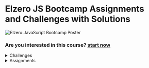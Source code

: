 # Elzero JS Bootcamp Assignments and Challenges with Solutions
![Elzero JavaScript Bootcamp Poster](https://github.com/Nzer551/Elzero-JS-Bootcamp/blob/master/Image/JS-Bootcamp.png)
### Are you interested in this course? [start now](https://www.youtube.com/c/ElzeroInfo)
<details>
<summary>Challenges</summary><br/>

- :white_check_mark: [Variable and concatenation challenge](https://codepen.io/Sideman/pen/abaOQrd)
- :white_check_mark: [Operators challenge](https://codepen.io/Sideman/pen/OJoVroq)
- :white_check_mark: [Number challenge](https://codepen.io/Sideman/pen/RwYWprL)
- :white_check_mark: [String challenge](https://codepen.io/Sideman/pen/ZEMbeWz)
- :white_check_mark: [If condition challenge](https://codepen.io/Sideman/pen/xxawqOO)
- :white_check_mark: [Switch and if condition challenge](https://codepen.io/Sideman/pen/RwYWpox)
- :white_check_mark: [Array challenge](https://codepen.io/Sideman/pen/mdGeWRX)
- :white_check_mark: [Loop challenge](https://codepen.io/Sideman/pen/KKxdWaL)
- :white_check_mark: [Random arguments function challenge](https://codepen.io/Sideman/pen/MWqapmW)
- :white_check_mark: [Arrow function challenge](https://codepen.io/Sideman/pen/PodPpmB)
- :white_check_mark: [Higher order function challenge](https://codepen.io/Sideman/pen/zYJvZzq)
- :white_check_mark: [DOM challenge](https://codepen.io/Sideman/pen/QWVjpgP)
- :white_check_mark: [BOM(to do list) challenge](https://codepen.io/Sideman/pen/rNZOyrL)
- :white_check_mark: [Destructuring challenge](https://codepen.io/Sideman/pen/GRXpWXX)
- :white_check_mark: [Map and set challenge](https://codepen.io/Sideman/pen/abavJRW)
- :white_check_mark: [Regular expressions challenge](https://codepen.io/Sideman/pen/bGxVqmy)
- :white_check_mark: [Add product to page practice](https://codepen.io/Sideman/pen/WNgQpYV)

</details>

<details>
<summary>Assignments</summary><br/>

<details>
<summary>
:white_check_mark: Week 001 - Introduction
</summary><br/>

[Lessons from 1>>>9 Assignments](https://elzero.org/javascript-bootcamp-assignments-lesson-from-001-to-009/)
1. [Assignment 1](https://codepen.io/Sideman/pen/gOdbdvy)
2. [Assignment 2](https://codepen.io/Sideman/pen/MWqYPLB)
3. [Assignment 3](https://codepen.io/Sideman/pen/vYzEVwG)
4. [Assignment 4](https://codepen.io/Sideman/pen/XWPJxwG)
5. [Assignment 5](https://codepen.io/Sideman/pen/VwGYEJe)
6. [Assignment 6](https://codepen.io/Sideman/pen/poOvxXZ)
  
</details>

<details>
<summary>
:white_check_mark: Week 002 - Data Types And Variables
</summary><br/>
  
[Lessons from 10>>>17 Assignments](https://elzero.org/javascript-bootcamp-assignments-lesson-from-010-to-017/)
1. [Assignment 1](https://codepen.io/Sideman/pen/VwGYoKQ)
2. [Assignment 2](https://codepen.io/Sideman/pen/GRXgVmw)
3. [Assignment 3](https://codepen.io/Sideman/pen/RwYNXgY)
4. [Assignment 4](https://codepen.io/Sideman/pen/mdGyNMz)
  
</details>

<details>
<summary>
:white_check_mark: Week 003 - Operators
</summary><br/>
  
[Lessons from 18>>>22 Assignments](https://elzero.org/javascript-bootcamp-assignments-lesson-from-018-to-022/)
1. [Assignment 1](https://codepen.io/Sideman/pen/dyqoGNJ)
2. [Assignment 2](https://codepen.io/Sideman/pen/rNZVxyM)
3. [Assignment 3](https://codepen.io/Sideman/pen/abaOdWW)
4. [Assignment 4](https://codepen.io/Sideman/pen/PodqZmX)
  
</details>

<details>
<summary>
:white_check_mark: Week 004 - Numbers
</summary><br/>
  
[Lessons from 23>>>26 Assignments](https://elzero.org/javascript-bootcamp-assignments-lesson-from-023-to-026/)
1. [Assignment 1](https://codepen.io/Sideman/pen/ExejPew)
2. [Assignment 2](https://codepen.io/Sideman/pen/XWPbXxg)
3. [Assignment 3](https://codepen.io/Sideman/pen/gOdpPBy)
4. [Assignment 4](https://codepen.io/Sideman/pen/VwGLeVG)
5. [Assignment 5](https://codepen.io/Sideman/pen/KKxpzQX)
6. [Assignment 6](https://codepen.io/Sideman/pen/ExejKQd)
7. [Assignment 7](https://codepen.io/Sideman/pen/JjadXLx)
  
</details>

<details>
<summary>
:white_check_mark: Week 005 - Strings And Methods
</summary><br/>

[Lessons from 27>>>30 Assignments](https://elzero.org/javascript-bootcamp-assignments-lesson-from-027-to-030/)
1. [Assignment 1](https://codepen.io/Sideman/pen/XWPbdqP)
2. [Assignment 2](https://codepen.io/Sideman/pen/abaONGP)
  
</details>

<details>
<summary>
:white_check_mark: Week 006 - Comparison & Logical Operators
</summary><br/>
  
[Lessons from 31>>>32 Assignments](https://elzero.org/javascript-bootcamp-assignments-lesson-from-031-to-032/)
1. [Assignment 1](https://codepen.io/Sideman/pen/WNgvwKO)
2. [Assignment 2](https://codepen.io/Sideman/pen/ZEMGWjo)
3. [Assignment 3](https://codepen.io/Sideman/pen/xxaGVJM)
  
</details>

<details>
<summary>
:white_check_mark: Week 007 - If Condition
</summary><br/>
  
[Lessons from 33>>>37 Assignments](https://elzero.org/javascript-bootcamp-assignments-lesson-from-033-to-037/)
1. [Assignment 1](https://codepen.io/Sideman/pen/abaONaX)
2. [Assignment 2](https://codepen.io/Sideman/pen/mdGJPzV)
3. [Assignment 3](https://codepen.io/Sideman/pen/ExejKdG)
4. [Assignment 4](https://codepen.io/Sideman/pen/PodqNxG)
  
</details>

<details>
<summary>
:white_check_mark: Week 008 - Switch Statement
</summary><br/>
  
[Lessons from 38>>>39 Assignments](https://elzero.org/javascript-bootcamp-assignments-lesson-from-038-to-039/)
1. [Assignment 1](https://codepen.io/Sideman/pen/bGxdpOW)
  
</details>

<details>
<summary>
:white_check_mark: Week 009 - Arrays And Methods
</summary><br/>
  
[Lessons from 40>>>47 Assignments](https://elzero.org/javascript-bootcamp-assignments-lesson-from-040-to-047/)
1. [Assignment 1](https://codepen.io/Sideman/pen/RwYPavr)
2. [Assignment 2](https://codepen.io/Sideman/pen/WNgvwPZ)
3. [Assignment 3](https://codepen.io/Sideman/pen/XWPbdOy)
4. [Assignment 4](https://codepen.io/Sideman/pen/dyqoMry)
5. [Assignment 5](https://codepen.io/Sideman/pen/bGxdpZR)
6. [Assignment 6](https://codepen.io/Sideman/pen/ExejKMr)
  
</details>

<details>
<summary>
:white_check_mark: Week 010 - Loop - For
</summary><br/>
  
[Lessons from 48>>>53 Assignments](https://elzero.org/javascript-bootcamp-assignments-lesson-from-048-to-053/)
1. [Assignment 1](https://codepen.io/Sideman/pen/WNgvZpG)
2. [Assignment 2](https://codepen.io/Sideman/pen/xxaGXqa)
3. [Assignment 3](https://codepen.io/Sideman/pen/KKxpXmm)
4. [Assignment 4](https://codepen.io/Sideman/pen/VwGLMbN)
5. [Assignment 5](https://codepen.io/Sideman/pen/poOJWww)
6. [Assignment 6](https://codepen.io/Sideman/pen/RwYPLgX)
7. [Assignment 7](https://codepen.io/Sideman/pen/ZEMGXJv)
  
</details>

<details>
<summary>
:white_check_mark: Week 011 - Loop - While
</summary><br/>
  
[Lessons from 54>>>56 Assignments](https://elzero.org/javascript-bootcamp-assignments-lesson-from-054-to-056/)
1. [Assignment 1](https://codepen.io/Sideman/pen/OJoVxxM)
  
</details>

<details>
<summary>
:white_check_mark: Week 012 - Function And Parameters
</summary><br/>
  
[Lessons from 57>>>63 Assignments](https://elzero.org/javascript-bootcamp-assignments-lesson-from-057-to-063/)
1. [Assignment 1](https://codepen.io/Sideman/pen/LYJVzzq)
2. [Assignment 2](https://codepen.io/Sideman/pen/BaONwmK)
3. [Assignment 3](https://codepen.io/Sideman/pen/ZEMGXav)
4. [Assignment 4](https://codepen.io/Sideman/pen/YzOXrEo)
5. [Assignment 5](https://codepen.io/Sideman/pen/YzOXrYm)
6. [Assignment 6](https://codepen.io/Sideman/pen/yLxNzvP)
  
</details>

<details>
<summary>
:white_check_mark: Week 013 - Function And Scopes
</summary><br/>
  
[Lessons from 64>>>70 Assignments](https://elzero.org/javascript-bootcamp-assignments-lesson-from-064-to-070/)
1. [Assignment 1](https://codepen.io/Sideman/pen/vYzOejB)
2. [Assignment 2](https://codepen.io/Sideman/pen/yLxNzjP)
3. [Assignment 3](https://codepen.io/Sideman/pen/dyqoVeB)
4. [Assignment 4](https://codepen.io/Sideman/pen/jOvPGKL)
  
</details>

<details>
<summary>
:white_check_mark: Week 014 - Higher Order Functions
</summary><br/>
  
[Lessons from 71>>>78 Assignments](https://elzero.org/javascript-bootcamp-assignments-lesson-from-071-to-078/)
1. [Assignment 1](https://codepen.io/Sideman/pen/jOvPGpL)
2. [Assignment 2](https://codepen.io/Sideman/pen/mdGJBGJ)
3. [Assignment 3](https://codepen.io/Sideman/pen/ZEMGXMo)
4. [Assignment 4](https://codepen.io/Sideman/pen/qBMdPMw)
5. [Assignment 5](https://codepen.io/Sideman/pen/QWVbqZM)
  
</details>

<details>
<summary>
:white_check_mark: Week 015 - Objects And Methods
</summary><br/>
  
[Lessons from 79>>>85 Assignments](https://elzero.org/javascript-bootcamp-assignments-lesson-from-079-to-085/)
1. [Assignment 1](https://codepen.io/Sideman/pen/GRXJMwo)
2. [Assignment 2](https://codepen.io/Sideman/pen/xxaGXQM)
3. [Assignment 3](https://codepen.io/Sideman/pen/KKxpXby)
4. [Assignment 4](https://codepen.io/Sideman/pen/YzOXrBP)
  
</details>

<details>
<summary>
:white_check_mark: Week 016 - Document Object Model
</summary><br/>

[Lessons from 86>>>93 Assignments](https://elzero.org/javascript-bootcamp-assignments-lesson-from-086-to-093/)
1. [Assignment 1](https://codepen.io/Sideman/pen/WNgvZmE)
2. [Assignment 2](https://codepen.io/Sideman/pen/oNPXGRv)
3. [Assignment 3](https://codepen.io/Sideman/pen/YzOXroX)
4. [Assignment 4](https://codepen.io/Sideman/pen/jOvPGgY)
5. [Assignment 5](https://codepen.io/Sideman/pen/ZEMGazM)
6. [Assignment 6](https://codepen.io/Sideman/pen/OJoVOVm)
  
</details>

<details>
<summary>
:white_check_mark: Week 017 - Document Object Model
</summary><br/>
  
[Lessons from 94>>>101 Assignments](https://elzero.org/javascript-bootcamp-assignments-lesson-from-094-to-101/)
1. [Assignment 1](https://codepen.io/Sideman/pen/BaONmKd)
2. [Assignment 2](https://codepen.io/Sideman/pen/XWPbzKG)
3. [Assignment 3](https://codepen.io/Sideman/pen/JjadObj)
4. [Assignment 4](https://codepen.io/Sideman/pen/VwGLryK)
5. [Assignment 5](https://codepen.io/Sideman/pen/oNPXoEL)
  
</details>

<details>
<summary>
:white_check_mark: Week 018 - Browser Object Model
</summary><br/>
  
[Lessons from 102>>>110 Assignments](https://elzero.org/javascript-bootcamp-assignments-lesson-from-102-to-110/)
1. [Assignment 1](https://codepen.io/Sideman/pen/NWLqwMz)
2. [Assignment 2](https://codepen.io/Sideman/pen/oNPXoyz)
3. [Assignment 3](https://codepen.io/Sideman/pen/oNPXoMz)
4. [Assignment 4](https://codepen.io/Sideman/pen/xxaGPaw)
5. [Assignment 5](https://codepen.io/Sideman/pen/oNPXoaY)
  
</details>

<details>
<summary>
:white_check_mark: Week 019 - Browser Object Model
</summary><br/>
  
[Lessons from 111>>>114 Assignments](https://elzero.org/javascript-bootcamp-assignments-lesson-from-111-to-114/)
1. [Assignment 1](https://codepen.io/Sideman/pen/XWPbzQJ)
2. [Assignment 2](https://codepen.io/Sideman/pen/WNgvXBL)
  
</details>

<details>
<summary>
:white_check_mark: Week 020 - Destructuring
</summary><br/>
  
[Lessons from 115>>>122 Assignments](https://elzero.org/javascript-bootcamp-assignments-lesson-from-115-to-122/)
1. [Assignment 1](https://codepen.io/Sideman/pen/RwYPjzj)
2. [Assignment 2](https://codepen.io/Sideman/pen/VwGLroW)
3. [Assignment 3](https://codepen.io/Sideman/pen/yLxNPmd)
4. [Assignment 4](https://codepen.io/Sideman/pen/zYJGpYr)
5. [Assignment 5](https://codepen.io/Sideman/pen/bGxdaNQ)
  
</details>

<details>
<summary>
:white_check_mark: Week 021 - Map And Set
</summary><br/>

[Lessons from 123>>>133 Assignments](https://elzero.org/javascript-bootcamp-assignments-lesson-from-123-to-133/)
1. [Assignment 1](https://codepen.io/Sideman/pen/abaOjGz)
2. [Assignment 2](https://codepen.io/Sideman/pen/PodqBeO)
3. [Assignment 3](https://codepen.io/Sideman/pen/NWLqBzz)
4. [Assignment 4](https://codepen.io/Sideman/pen/LYJVBBN)
5. [Assignment 5](https://codepen.io/Sideman/pen/WNgvKgg)
6. [Assignment 6](https://codepen.io/Sideman/pen/KKxpBGb)
7. [Assignment 7](https://codepen.io/Sideman/pen/GRXJBwM)
  
</details>

<details>
<summary>
:white_check_mark: Week 022 - Regular Expression
</summary><br/>
  
[Lessons from 134>>>146 Assignments](https://elzero.org/javascript-bootcamp-assignments-lesson-from-134-to-146/)
1. [Assignment 1](https://codepen.io/Sideman/pen/PodqBXQ)
2. [Assignment 2](https://codepen.io/Sideman/pen/abaOjXv)
3. [Assignment 3](https://codepen.io/Sideman/pen/NWLqBoL)
4. [Assignment 4](https://codepen.io/Sideman/pen/LYJVBaR)
5. [Assignment 5](https://codepen.io/Sideman/pen/WNgvKma)
  
</details>

<details>
<summary>
:white_check_mark: Week 023 - Object Oriented Programming
</summary><br/>

[Lessons from 147>>>158 Assignments](https://elzero.org/javascript-bootcamp-assignments-lesson-from-147-to-158/)
1. [Assignment 1](https://codepen.io/Sideman/pen/ExejexP)
2. [Assignment 2](https://codepen.io/Sideman/pen/KKxpxwL)
3. [Assignment 3](https://codepen.io/Sideman/pen/qBMdMOR)
4. [Assignment 4](https://codepen.io/Sideman/pen/MWqwqKW)
5. [Assignment 5](https://codepen.io/Sideman/pen/wvEaEMQ)
  
</details>

<details>
<summary>
:white_check_mark: Week 024 - Date, Generators, Modules
</summary><br/>

[Lessons from 159>>>168 Assignments](https://elzero.org/javascript-bootcamp-assignments-lesson-from-159-to-168/)
1. [Assignment 1](https://codepen.io/Sideman/pen/JjadaKE)
2. [Assignment 2](https://codepen.io/Sideman/pen/xxaGaEg)
3. [Assignment 3](https://codepen.io/Sideman/pen/zYJGJoB)
4. [Assignment 4](https://codepen.io/Sideman/pen/BaONOQG)
5. [Assignment 5](https://codepen.io/Sideman/pen/ExejeZg)
6. [Assignment 6](https://codepen.io/Sideman/pen/abaOaJp)
7. [Assignment 7](https://codepen.io/Sideman/pen/MWqwqmw)
8. [Assignment 8](https://codepen.io/Sideman/pen/GRXJwpj)
  
</details>

<details>
<summary>
:white_check_mark: Week 025 - AJAX And JSON
</summary><br/>
  
[Lessons from 169>>>178 Assignments](https://elzero.org/javascript-bootcamp-assignments-lesson-from-169-to-178/)
1. [Assignment 1](https://github.com/Nzer551/Elzero-JS-Bootcamp/blob/82fa7a69211fab8585ec71884b68a44ed699fca7/Week%20025%20-%20AJAX%20And%20JSON/json/assignment-01-articles.json)
2. [Assignment 2](https://github.com/Nzer551/Elzero-JS-Bootcamp/blob/82fa7a69211fab8585ec71884b68a44ed699fca7/Week%20025%20-%20AJAX%20And%20JSON/js/assignment-02.js)
3. [Assignment 3](https://github.com/Nzer551/Elzero-JS-Bootcamp/blob/82fa7a69211fab8585ec71884b68a44ed699fca7/Week%20025%20-%20AJAX%20And%20JSON/js/assignment-03.js)
4. [Assignment 4](https://github.com/Nzer551/Elzero-JS-Bootcamp/blob/82fa7a69211fab8585ec71884b68a44ed699fca7/Week%20025%20-%20AJAX%20And%20JSON/js/assignment-04.js)
  
</details>

<details>
<summary>
:white_check_mark: Week 026 - Promises
</summary><br/>

[Lessons from 179>>>188 Assignments](https://elzero.org/javascript-bootcamp-assignments-lesson-from-179-to-188/)
1. [Assignment 1](https://github.com/Nzer551/Elzero-JS-Bootcamp/blob/663b0c2bd3cf195455e2f48d216668123b239025/Week%20026%20-%20Promises/js/assignment-01.js)
2. [Assignment 2](https://github.com/Nzer551/Elzero-JS-Bootcamp/blob/663b0c2bd3cf195455e2f48d216668123b239025/Week%20026%20-%20Promises/js/assignment-02.js)
  
</details>

</details>
